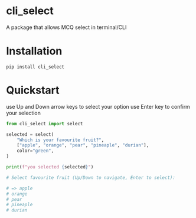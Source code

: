 
# cli_select

A package that allows MCQ select in terminal/CLI

# Installation

```
pip install cli_select
```

# Quickstart

use Up and Down arrow keys to select your option
use Enter key to confirm your selection


```python
from cli_select import select

selected = select(
    "Which is your favourite fruit?", 
    ["apple", "orange", "pear", "pineaple", "durian"],
    color="green",
)

print(f"you selected {selected}")

# Select favourite fruit (Up/Down to navigate, Enter to select):

# => apple
# orange
# pear
# pineaple
# durian
```

